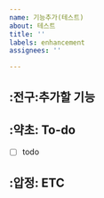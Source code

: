 ```yaml
---
name: 기능추가(테스트)
about: 테스트
title: ''
labels: enhancement
assignees: ''

---
```


## :전구:추가할 기능
<!-- 진행할 작업에 대한 간단한 설명해주세요. -->
## :약초:  To-do
<!-- 구현하기 위해 할 내용을 적어주세요. -->
- [ ] todo
## :압정: ETC
<!-- 기타 사항을 적어주세요. -->
